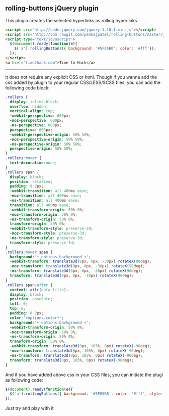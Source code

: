 rolling-buttons jQuery plugin
-------------------------
This plugin creates the selected hyperlinks as rolling hyperlinks 

```html
<script src="http://code.jquery.com/jquery-1.10.1.min.js"></script>
<script src="http://cdn.rawgit.com/pankajpatel/rolling-buttons/master/jquery.rollingButtons.js"></script>
<script type="text/javascript">
  $(document).ready(function(e){
    $('a').rollingButtons({ background: '#5F85B0', color: '#fff'});
  });
</script>
<a href="time2hack.com">Time to Hack</a>
```
-----------------------------------------------------------------------------

It does not require any explicit CSS or html. Though if you wanna add the css added by plugin to your regular CSS/LESS/SCSS files; you can add the following code block:

```css
.rollers {
  display: inline-block;
  overflow: hidden;
  vertical-align: top;
  -webkit-perspective: 600px;
  -moz-perspective: 600px;
  -ms-perspective: 600px;
  perspective: 600px;
  -webkit-perspective-origin: 50% 50%;
  -moz-perspective-origin: 50% 50%;
  -ms-perspective-origin: 50% 50%;
  perspective-origin: 50% 50%;
}
.rollers:hover {
  text-decoration:none;
}
.rollers span {
  display: block;
  position: relative;
  padding: 0 2px;
  -webkit-transition: all 400ms ease;
  -moz-transition: all 400ms ease;
  -ms-transition: all 400ms ease;
  transition: all 400ms ease;
  -webkit-transform-origin: 50% 0%;
  -moz-transform-origin: 50% 0%;
  -ms-transform-origin: 50% 0%;
  transform-origin: 50% 0%;
  -webkit-transform-style: preserve-3d;
  -moz-transform-style: preserve-3d;
  -ms-transform-style: preserve-3d;
  transform-style: preserve-3d;
}
.rollers:hover span {
  background:'+ options.background +';
  -webkit-transform: translate3d(0px, 0px, -30px) rotateX(90deg);
  -moz-transform: translate3d(0px, 0px, -30px) rotateX(90deg);
  -ms-transform: translate3d(0px, 0px, -30px) rotateX(90deg);
  transform: translate3d(0px, 0px, -30px) rotateX(90deg);
}
.rollers span:after {
  content: attr(data-title);
  display: block;
  position: absolute;
  left: 0;
  top: 0;
  padding: 0 2px;
  color:'+options.color+';
  background:'+ options.background +';
  -webkit-transform-origin: 50% 0%;
  -moz-transform-origin: 50% 0%;
  -ms-transform-origin: 50% 0%;
  transform-origin: 50% 0%;
  -webkit-transform: translate3d(0px, 105%, 0px) rotateX(-90deg);
  -moz-transform: translate3d(0px, 105%, 0px) rotateX(-90deg);
  -ms-transform: translate3d(0px, 105%, 0px) rotateX(-90deg);
  transform: translate3d(0px, 105%, 0px) rotateX(-90deg);
}
```

And if you have added above css in your CSS files, you can initiate the plugi as following code:

```javascript
$(document).ready(function(e){
  $('a').rollingButtons({ background: '#5F85B0', color: '#fff', style: false, className: 'rollers' });
});
```

Just try and play with it

